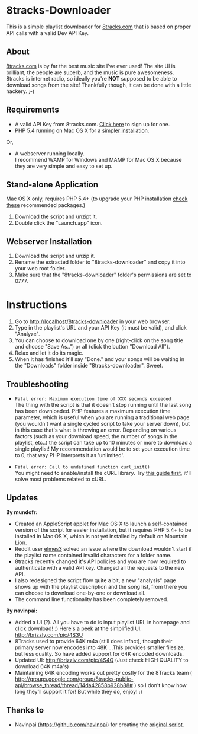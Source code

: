 # 8tracks-Downloader
This is a simple playlist downloader for [8tracks.com](http://8tracks.com) that is based on proper API calls with a valid Dev API Key.

## About
[8tracks.com](http://8tracks.com) is by far the best music site I've ever used! The site UI is brilliant, the people are superb, and the music is pure awesomeness. 8tracks is internet radio, so ideally you're **NOT** supposed to be able to download songs from the site! Thankfully though, it can be done with a little hackery. ;-)

## Requirements
* A valid API Key from 8tracks.com. [Click here](http://8tracks.com/developers/new) to sign up for one.
* PHP 5.4 running on Mac OS X for a [simpler installation](https://github.com/mundofr/8Tracks-Downloader#stand-alone-application).

Or,
* A webserver running locally.   
I recommend WAMP for Windows and MAMP for Mac OS X because they are very simple and easy to set up.

## Stand-alone Application
Mac OS X only, requires PHP 5.4+ (to upgrade your PHP installation [check these](http://php-osx.liip.ch/) recommended packages.)

1. Download the script and unzipt it.
2. Double click the "Launch.app" icon.

## Webserver Installation
1. Download the script and unzip it.
2. Rename the extracted folder to "8tracks-downloader" and copy it into your web root folder.
3. Make sure that the "8tracks-downloader" folder's permissions are set to 0777.

# Instructions
1. Go to [http://localhost/8tracks-downloader](http://localhost/8tracks-downloader) in your web browser.
2. Type in the playlist's URL and your API Key (it must be valid), and click "Analyze".
3. You can choose to download one by one (right-click on the song title and choose "Save As..") or all (click the button "Download All").
4. Relax and let it do its magic.  
5. When it has finished it'll say "Done." and your songs will be waiting in the "Downloads" folder inside "8tracks-downloader". Sweet.

## Troubleshooting
* `Fatal error: Maximum execution time of XXX seconds exceeded`  
The thing with the script is that it doesn't stop running until the last song has been downloaded. PHP features a maximum execution time parameter, which is useful when you are running a traditional web page (you wouldn't want a single cycled script to take your server down), but in this case that's what is throwing an error.
Depending on various factors (such as your download speed, the number of songs in the playlist, etc..) the script can take up to 10 minutes or more to download a single playlist! My recommendation would be to set your execution time to 0, that way PHP interprets it as 'unlimited'.

* `Fatal error: Call to undefined function curl_init()`  
You might need to enable/install the cURL library. Try [this guide first](http://www.webtechquery.com/index.php/2010/03/fatal-error-call-to-undefined-function-curl_init-windows-and-linux-ubuntu/), it'll solve most problems related to cURL.

## Updates
**By mundofr:**

* Created an AppleScript applet for Mac OS X to launch a self-contained version of the script for easier installation, but it requires PHP 5.4+ to be installed in Mac OS X, which is not yet installed by default on Mountain Lion.
* Reddit user [elmes3](http://www.reddit.com/user/elmes3) solved an issue where the download wouldn't start if the playlist name contained invalid characters for a folder name.
* 8tracks recently changed it's API policies and you are now required to authenticate with a valid API key. Changed all the requests to the new API.  
* I also redesigned the script flow quite a bit, a new "analysis" page shows up with the playlist description and the song list, from there you can choose to download one-by-one or download all.  
* The command line functionality has been completely removed.

**By navinpai:**
 
* Added a UI (?). All you have to do is input playlist URL in homepage and click download! :) Here's a peek at the simplified UI: http://brizzly.com/pic/4S3U   
* 8Tracks used to provide 64K m4a (still does infact), though their primary server now encodes into 48K ...This provides smaller filesize, but less quality. So have added support for 64K encoded downloads.  
* Updated UI: http://brizzly.com/pic/4S4Q (Just check HIGH QUALITY to download 64K m4a's)  
* Maintaining 64K encoding works out pretty costly for the 8Tracks team ( http://groups.google.com/group/8tracks-public-api/browse_thread/thread/14da42858b928b88# ) so I don't know how long they'll support it for! But while they do, enjoy! :)

## Thanks to
* Navinpai (https://github.com/navinpai) for creating the [original script](https://github.com/navinpai/8Tracks-Downloader).